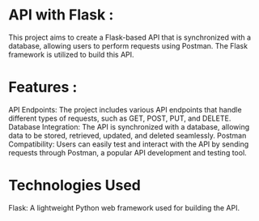 # API with Flask :
This project aims to create a Flask-based API that is synchronized with a database,
allowing users to perform requests using Postman. The Flask framework is utilized to build this API.
# Features :
API Endpoints: The project includes various API endpoints that handle different types of requests, such as GET, POST, PUT, and DELETE.
Database Integration: The API is synchronized with a database, allowing data to be stored, retrieved, updated, and deleted seamlessly.
Postman Compatibility: Users can easily test and interact with the API by sending requests through Postman, a popular API development and testing tool.
# Technologies Used
Flask: A lightweight Python web framework used for building the API.
